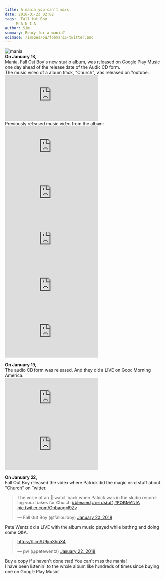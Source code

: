 ```yaml
---
title: A mania you can't miss
date: 2018-01-23 02:02
tags:  Fall Out Boy
     M A N I A
author: Sim
summary: Ready for a mania?
ogimage: /images/og/fobmania-twitter.png
---
```


<p><img alt="mania" src="https://snorl.ax/posts/fobmania.jpg" title="Album Cover"><br><strong>On January 18,</strong><br>Mania, Fall Out Boy's new studio album, was released on Google Play Music one day ahead of the release date of the Audio CD form.<br>The music video of a album track, "Church", was released on Youtube.<br><iframe class="youtube" allow="autoplay; encrypted-media" allowfullscreen="" src="https://www.youtube.com/embed/l3vbvF8bQfI" frameborder="0"></iframe><br>Previously released music video from the album:<br><iframe class="youtube" src="https://www.youtube.com/embed/VtVFTuIZFYU" allow="autoplay; encrypted-media" allowfullscreen="" frameborder="0"></iframe><iframe class="youtube" src="https://www.youtube.com/embed/JJJpRl2cTJc" allow="autoplay; encrypted-media" allowfullscreen="" frameborder="0"></iframe><iframe class="youtube" src="https://www.youtube.com/embed/7YAAyUFL1GQ" allow="autoplay; encrypted-media" allowfullscreen="" frameborder="0"></iframe><iframe class="youtube" src="https://www.youtube.com/embed/jG1JY0rt2Os" allow="autoplay; encrypted-media" allowfullscreen="" frameborder="0"></iframe><iframe class="youtube" src="https://www.youtube.com/embed/wH-by1ydBTM" allow="autoplay; encrypted-media" allowfullscreen="" frameborder="0"></iframe></p><p><strong>On January 19,</strong><br>The audio CD form was released. And they did a LIVE on Good Morning America.<br><iframe class="youtube" src="https://www.youtube.com/embed/Fjr1420IndY" allow="autoplay; encrypted-media" allowfullscreen="" frameborder="0"></iframe><iframe class="youtube" src="https://www.youtube.com/embed/PRLa_q13PgE" allow="autoplay; encrypted-media" allowfullscreen="" frameborder="0"></iframe></p><p><strong>On January 22,</strong><br>Fall Out Boy released the video where Patrick did the magic nerd stuff about "Church" on Twitter.<br></p><blockquote class="twitter-video" data-lang="en"><p lang="en" dir="ltr">The voice of an 👼 watch back when Patrick was in the studio recording vocal takes for Church <a href="https://twitter.com/hashtag/blessed?src=hash&amp;ref_src=twsrc%5Etfw">#blessed</a> <a href="https://twitter.com/hashtag/nerdstuff?src=hash&amp;ref_src=twsrc%5Etfw">#nerdstuff</a> <a href="https://twitter.com/hashtag/FOBMANIA?src=hash&amp;ref_src=twsrc%5Etfw">#FOBMANIA</a> <a href="https://t.co/GpbaogM9Zv">pic.twitter.com/GpbaogM9Zv</a></p>&mdash; Fall Out Boy (@falloutboy) <a href="https://twitter.com/falloutboy/status/955612181751574528?ref_src=twsrc%5Etfw">January 23, 2018</a></blockquote>
<script async src="https://platform.twitter.com/widgets.js" charset="utf-8"></script>
<p>Pete Wentz did a LIVE with the album music played while bathing and doing some Q&amp;A.<br></p><blockquote class="twitter-tweet" data-lang="en"><p lang="und" dir="ltr"><a href="https://t.co/U9jm3hqX4i">https://t.co/U9jm3hqX4i</a></p>&mdash; pw (@petewentz) <a href="https://twitter.com/petewentz/status/955563045715144706?ref_src=twsrc%5Etfw">January 22, 2018</a></blockquote>
<script async src="https://platform.twitter.com/widgets.js" charset="utf-8"></script>
<p>Buy a copy if u haven't done that! You can't miss the mania!<br>I have been listenin' to the whole album like hundreds of times since buying one on Google Play Music!</p>
